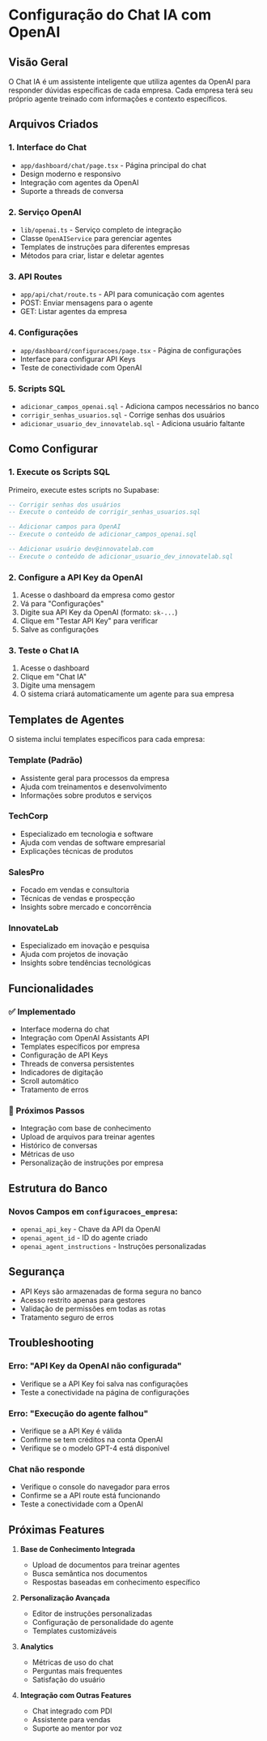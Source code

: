 # Configuração do Chat IA com OpenAI

## Visão Geral

O Chat IA é um assistente inteligente que utiliza agentes da OpenAI para responder dúvidas específicas de cada empresa. Cada empresa terá seu próprio agente treinado com informações e contexto específicos.

## Arquivos Criados

### 1. Interface do Chat
- `app/dashboard/chat/page.tsx` - Página principal do chat
- Design moderno e responsivo
- Integração com agentes da OpenAI
- Suporte a threads de conversa

### 2. Serviço OpenAI
- `lib/openai.ts` - Serviço completo de integração
- Classe `OpenAIService` para gerenciar agentes
- Templates de instruções para diferentes empresas
- Métodos para criar, listar e deletar agentes

### 3. API Routes
- `app/api/chat/route.ts` - API para comunicação com agentes
- POST: Enviar mensagens para o agente
- GET: Listar agentes da empresa

### 4. Configurações
- `app/dashboard/configuracoes/page.tsx` - Página de configurações
- Interface para configurar API Keys
- Teste de conectividade com OpenAI

### 5. Scripts SQL
- `adicionar_campos_openai.sql` - Adiciona campos necessários no banco
- `corrigir_senhas_usuarios.sql` - Corrige senhas dos usuários
- `adicionar_usuario_dev_innovatelab.sql` - Adiciona usuário faltante

## Como Configurar

### 1. Execute os Scripts SQL

Primeiro, execute estes scripts no Supabase:

```sql
-- Corrigir senhas dos usuários
-- Execute o conteúdo de corrigir_senhas_usuarios.sql

-- Adicionar campos para OpenAI
-- Execute o conteúdo de adicionar_campos_openai.sql

-- Adicionar usuário dev@innovatelab.com
-- Execute o conteúdo de adicionar_usuario_dev_innovatelab.sql
```

### 2. Configure a API Key da OpenAI

1. Acesse o dashboard da empresa como gestor
2. Vá para "Configurações"
3. Digite sua API Key da OpenAI (formato: `sk-...`)
4. Clique em "Testar API Key" para verificar
5. Salve as configurações

### 3. Teste o Chat IA

1. Acesse o dashboard
2. Clique em "Chat IA"
3. Digite uma mensagem
4. O sistema criará automaticamente um agente para sua empresa

## Templates de Agentes

O sistema inclui templates específicos para cada empresa:

### Template (Padrão)
- Assistente geral para processos da empresa
- Ajuda com treinamentos e desenvolvimento
- Informações sobre produtos e serviços

### TechCorp
- Especializado em tecnologia e software
- Ajuda com vendas de software empresarial
- Explicações técnicas de produtos

### SalesPro
- Focado em vendas e consultoria
- Técnicas de vendas e prospecção
- Insights sobre mercado e concorrência

### InnovateLab
- Especializado em inovação e pesquisa
- Ajuda com projetos de inovação
- Insights sobre tendências tecnológicas

## Funcionalidades

### ✅ Implementado
- Interface moderna do chat
- Integração com OpenAI Assistants API
- Templates específicos por empresa
- Configuração de API Keys
- Threads de conversa persistentes
- Indicadores de digitação
- Scroll automático
- Tratamento de erros

### 🔄 Próximos Passos
- Integração com base de conhecimento
- Upload de arquivos para treinar agentes
- Histórico de conversas
- Métricas de uso
- Personalização de instruções por empresa

## Estrutura do Banco

### Novos Campos em `configuracoes_empresa`:
- `openai_api_key` - Chave da API da OpenAI
- `openai_agent_id` - ID do agente criado
- `openai_agent_instructions` - Instruções personalizadas

## Segurança

- API Keys são armazenadas de forma segura no banco
- Acesso restrito apenas para gestores
- Validação de permissões em todas as rotas
- Tratamento seguro de erros

## Troubleshooting

### Erro: "API Key da OpenAI não configurada"
- Verifique se a API Key foi salva nas configurações
- Teste a conectividade na página de configurações

### Erro: "Execução do agente falhou"
- Verifique se a API Key é válida
- Confirme se tem créditos na conta OpenAI
- Verifique se o modelo GPT-4 está disponível

### Chat não responde
- Verifique o console do navegador para erros
- Confirme se a API route está funcionando
- Teste a conectividade com a OpenAI

## Próximas Features

1. **Base de Conhecimento Integrada**
   - Upload de documentos para treinar agentes
   - Busca semântica nos documentos
   - Respostas baseadas em conhecimento específico

2. **Personalização Avançada**
   - Editor de instruções personalizadas
   - Configuração de personalidade do agente
   - Templates customizáveis

3. **Analytics**
   - Métricas de uso do chat
   - Perguntas mais frequentes
   - Satisfação do usuário

4. **Integração com Outras Features**
   - Chat integrado com PDI
   - Assistente para vendas
   - Suporte ao mentor por voz
